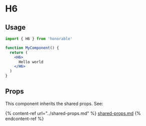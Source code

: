 # H6

## Usage

```jsx
import { H6 } from 'honorable'

function MyComponent() {
  return (
    <H6>
      Hello world
    </H6>
  )
}
```

## Props

This component inherits the shared props. See:

{% content-ref url="../shared-props.md" %}
[shared-props.md](../shared-props.md)
{% endcontent-ref %}

